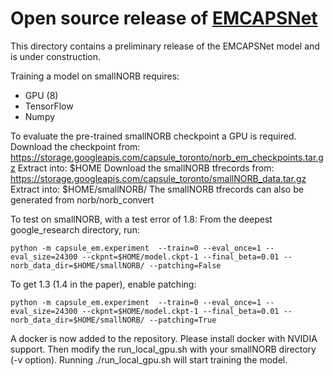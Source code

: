 # Open source release of [EMCAPSNet](https://openreview.net/pdf?id=HJWLfGWRb)

This directory contains a preliminary release of the EMCAPSNet model and is under construction.

Training a model on smallNORB requires:
 - GPU (8)
 - TensorFlow
 - Numpy

To evaluate the pre-trained smallNORB checkpoint a GPU is required.
Download the checkpoint from: https://storage.googleapis.com/capsule_toronto/norb_em_checkpoints.tar.gz
Extract into: $HOME
Download the smallNORB tfrecords from: https://storage.googleapis.com/capsule_toronto/smallNORB_data.tar.gz
Extract into: $HOME/smallNORB/
The smallNORB tfrecords can also be generated from norb/norb_convert

To test on smallNORB, with a test error of 1.8:
From the deepest google_research directory, run:
```
python -m capsule_em.experiment  --train=0 --eval_once=1 --eval_size=24300 --ckpnt=$HOME/model.ckpt-1 --final_beta=0.01 --norb_data_dir=$HOME/smallNORB/ --patching=False
```
To get 1.3 (1.4 in the paper), enable patching:
```
python -m capsule_em.experiment  --train=0 --eval_once=1 --eval_size=24300 --ckpnt=$HOME/model.ckpt-1 --final_beta=0.01 --norb_data_dir=$HOME/smallNORB/ --patching=True
```

A docker is now added to the repository. Please install docker with NVIDIA support. Then modify the run_local_gpu.sh with your smallNORB directory (-v option). Running ./run_local_gpu.sh will start training the model.

